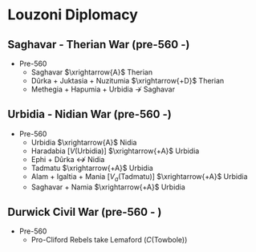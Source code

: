 # Louzoni Diplomacy

## Saghavar - Therian War (pre-560 -)
* Pre-560
    - Saghavar $\xrightarrow{A}$ Therian
    - Dûrka + Juktasia + Nuzitumia $\xrightarrow{+D}$ Therian
    - Methegia + Hapumia + Urbidia $\not\rightarrow$ Saghavar

## Urbidia - Nidian War (pre-560 -)
* Pre-560
    - Urbidia $\xrightarrow{A}$ Nidia
    - Haradabia [$V(\text{Urbidia})$] $\xrightarrow{+A}$ Urbidia
    - Ephi + Dûrka $\not\leftrightarrow$ Nidia
    - Tadmatu $\xrightarrow{+A}$ Urbidia
    - Alam + Igaltia + Mania [$V_a(\text{Tadmatu})$] $\xrightarrow{+A}$ Urbidia
    - Saghavar + Namia $\xrightarrow{+A}$ Urbidia

## Durwick Civil War (pre-560 - )
* Pre-560
    - Pro-Cliford Rebels take Lemaford ($C(\text{Towbole})$)